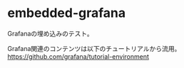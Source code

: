 # embedded-grafana

Grafanaの埋め込みのテスト。

Grafana関連のコンテンツは以下のチュートリアルから流用。
https://github.com/grafana/tutorial-environment